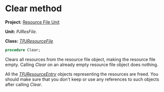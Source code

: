 # Clear method #

**Project:** [Resource File Unit](ResFileUnit.md)

**Unit:** _PJResFile_.

**Class:** _[TPJResourceFile](TPJResourceFile.md)_

```pascal
procedure Clear;
```

Clears all resources from the resource file object, making the resource file empty. Calling _Clear_ on an already empty resource file object does nothing.

All the _[TPJResourceEntry](TPJResourceEntry.md)_ objects representing the resources are freed. You should make sure that you don't keep or use any references to such objects after calling _Clear_.